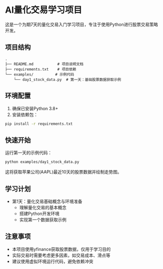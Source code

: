 # AI量化交易学习项目

这是一个为期7天的量化交易入门学习项目，专注于使用Python进行股票交易策略开发。

## 项目结构
```
.
├── README.md           # 项目说明文档
├── requirements.txt    # 项目依赖
└── examples/          # 示例代码
    └── day1_stock_data.py  # 第一天：基础股票数据获取示例
```

## 环境配置
1. 确保已安装Python 3.8+
2. 安装依赖包：
```bash
pip install -r requirements.txt
```

## 快速开始
运行第一天的示例代码：
```bash
python examples/day1_stock_data.py
```

这将获取苹果公司(AAPL)最近10天的股票数据并绘制走势图。

## 学习计划
- 第1天：量化交易基础概念与环境准备
  - 理解量化交易的基本概念
  - 搭建Python开发环境
  - 实现第一个数据获取示例

## 注意事项
- 本项目使用yfinance获取股票数据，仅用于学习目的
- 实际交易时需要考虑更多因素，如交易成本、滑点等
- 建议使用虚拟环境运行代码，避免依赖冲突